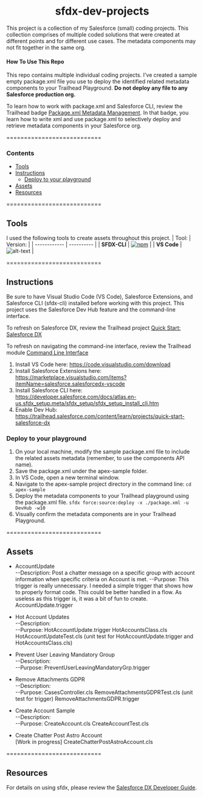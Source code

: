 <h1 align="center">sfdx-dev-projects</h1>
This project is a collection of my Salesforce (small) coding projects. This collection comprises of multiple coded solutions that were created at different points and for different use cases. The metadata components may not fit together in the same org.

#### How To Use This Repo

This repo contains multiple individual coding projects. I've created a sample empty package.xml file you use to deploy the identified related metadata components to your Trailhead Playground. <strong> Do not deploy any file to any Salesforce production org.</strong>  

To learn how to work with package.xml and Salesforce CLI, review the Trailhead badge <a href="https://trailhead.salesforce.com/content/learn/modules/package-xml" target="_blank">Package.xml Metadata Management</a>. In that badge, you learn how to write xml and use package.xml to selectively deploy and retrieve metadata components in your Salesforce org.

===========================

### Contents

- [Tools](#tools)
- [Instructions](#instructions)
  - [Deploy to your playground](#deploy-to-your-playground)
- [Assets](#assets)
- [Resources](#resources)
  
===========================

## Tools

I used the following tools to create assets throughout this project.
|  Tool:       |  Version:  |
| ------------ | ---------- |
| **SFDX-CLI** | [![npm](https://img.shields.io/npm/v/sfdx-cli.svg?label=Salesforce%20CLI&&color=lightblue&logo=Salesforce&style=for-the-badge)](https://developer.salesforce.com/tools/sfdxcli)  |
| **VS Code**  | ![alt-text](https://img.shields.io/badge/VS_CODE-1.51.1-BrightGreen?style=Popout&logo=Visual-Studio-Code) |

===========================
## Instructions
Be sure to have Visual Studio Code (VS Code), Salesforce Extensions, and Salesforce CLI (sfdx-cli) installed before working with this project. This project uses the Salesforce Dev Hub feature and the command-line interface.

To refresh on Salesforce DX, review the Trailhead project <a href="https://trailhead.salesforce.com/content/learn/projects/quick-start-salesforce-dx" target="_blank">Quick Start: Salesforce DX</a>

To refresh on navigating the command-ine interface, review the Trailhead module <a href="https://trailhead.salesforce.com/en/content/learn/modules/cli-basics" target="_blank">Command Line Interface</a>

1. Install VS Code here: https://code.visualstudio.com/download
2. Install Salesforce Extensions here: https://marketplace.visualstudio.com/items?itemName=salesforce.salesforcedx-vscode
3. Install Salesforce CLI here: https://developer.salesforce.com/docs/atlas.en-us.sfdx_setup.meta/sfdx_setup/sfdx_setup_install_cli.htm
4. Enable Dev Hub: https://trailhead.salesforce.com/content/learn/projects/quick-start-salesforce-dx

### Deploy to your playground
1. On your local machine, modify the sample package.xml file to include the related assets metadata (remember, to use the components API name).
2. Save the package.xml under the apex-sample folder.
3. In VS Code, open a new terminal window.  
4. Navigate to the apex-sample project directory in the command line:
<code>cd apex-sample</code>
5. Deploy the metadata components to your Trailhead playground using the package.xml file.
<code>sfdx force:source:deploy -x ./package.xml -u DevHub -w10</code>
6. Visually confirm the metadata components are in your Trailhead Playground.

===========================
## Assets

* AccountUpdate </br>
--Description: Post a chatter message on a specific group with account information when specific criteria on Account is met.
--Purpose: This trigger is really unnecessary. I needed a simple trigger that shows how to properly format code. This could be better handled in a flow. As useless as this trigger is, it was a bit of fun to create.
AccountUpdate.trigger

* Hot Account Updates </br>
--Description:  
--Purpose:
HotAccountUpdate.trigger
HotAccountsClass.cls
HotAccountUpdateTest.cls (unit test for HotAccountUpdate.trigger and HotAccountsClass.cls)

* Prevent User Leaving Mandatory Group </br>
--Description:  
--Purpose:
PreventUserLeavingMandatoryGrp.trigger

* Remove Attachments GDPR</br>
--Description:  
--Purpose:
CasesController.cls
RemoveAttachmentsGDPRTest.cls (unit test for trigger)
RemoveAttachmentsGDPR.trigger

* Create Account Sample</br>
--Description:  
--Purpose:
CreateAccount.cls
CreateAccountTest.cls

* Create Chatter Post Astro Account </br>
[Work in progress]
CreateChatterPostAstroAccount.cls

===========================

## Resources

For details on using sfdx, please review the [Salesforce DX Developer Guide](https://developer.salesforce.com/docs/atlas.en-us.sfdx_dev.meta/sfdx_dev).